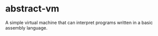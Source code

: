 # abstract-vm
A simple virtual machine that can interpret programs written in a basic assembly language.

